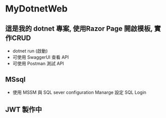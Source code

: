 # MyDotnetWeb
## 這是我的 dotnet 專案, 使用Razor Page 開啟模板, 實作CRUD
- dotnet run (啟動)
- 可使用 SwaggerUI 查看 API
- 可使用 Postman 測試 API

## MSsql 
- 使用 MSSM 與 SQL sever configuration Manarge 設定 SQL Login

## JWT 製作中
